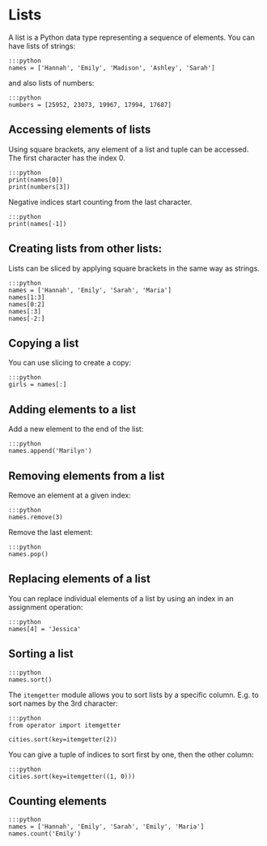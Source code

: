 
# Lists

A list is a Python data type representing a sequence of elements. You can have lists of strings:

    :::python
    names = ['Hannah', 'Emily', 'Madison', 'Ashley', 'Sarah']

and also lists of numbers:

    :::python
    numbers = [25952, 23073, 19967, 17994, 17687]


## Accessing elements of lists

Using square brackets, any element of a list and tuple can be accessed. The first character has the index 0.

    :::python
    print(names[0])    
    print(numbers[3])

Negative indices start counting from the last character.

    :::python
    print(names[-1])


## Creating lists from other lists:

Lists can be sliced by applying square brackets in the same way as strings.

    :::python
    names = ['Hannah', 'Emily', 'Sarah', 'Maria']
    names[1:3]      
    names[0:2]      
    names[:3]
    names[-2:]

## Copying a list

You can use slicing to create a copy:

    :::python
    girls = names[:]

## Adding elements to a list

Add a new element to the end of the list:

    :::python
    names.append('Marilyn')


## Removing elements from a list

Remove an element at a given index:

    :::python
    names.remove(3)

Remove the last element:

    :::python
    names.pop()


## Replacing elements of a list

You can replace individual elements of a list by using an index in an assignment operation:

    :::python
    names[4] = 'Jessica'


## Sorting a list

    :::python
    names.sort()

The `itemgetter` module allows you to sort lists by a specific column.
E.g. to sort names by the 3rd  character:

    :::python
    from operator import itemgetter

    cities.sort(key=itemgetter(2))

You can give a tuple of indices to sort first by one, then the other column:

    :::python
    cities.sort(key=itemgetter((1, 0)))


## Counting elements

    :::python
    names = ['Hannah', 'Emily', 'Sarah', 'Emily', 'Maria']
    names.count('Emily')
